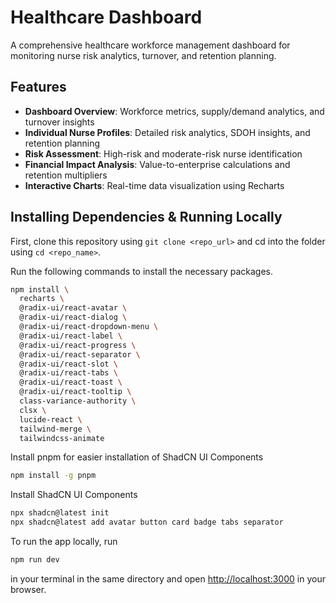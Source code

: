 # Healthcare Dashboard

A comprehensive healthcare workforce management dashboard for monitoring nurse risk analytics, turnover, and retention planning.

## Features

- **Dashboard Overview**: Workforce metrics, supply/demand analytics, and turnover insights
- **Individual Nurse Profiles**: Detailed risk analytics, SDOH insights, and retention planning
- **Risk Assessment**: High-risk and moderate-risk nurse identification
- **Financial Impact Analysis**: Value-to-enterprise calculations and retention multipliers
- **Interactive Charts**: Real-time data visualization using Recharts

## Installing Dependencies & Running Locally

First, clone this repository using `git clone <repo_url>` and cd into the folder using `cd <repo_name>`.

Run the following commands to install the necessary packages. 

```bash
npm install \
  recharts \
  @radix-ui/react-avatar \
  @radix-ui/react-dialog \
  @radix-ui/react-dropdown-menu \
  @radix-ui/react-label \
  @radix-ui/react-progress \
  @radix-ui/react-separator \
  @radix-ui/react-slot \
  @radix-ui/react-tabs \
  @radix-ui/react-toast \
  @radix-ui/react-tooltip \
  class-variance-authority \
  clsx \
  lucide-react \
  tailwind-merge \
  tailwindcss-animate
```

Install pnpm for easier installation of ShadCN UI Components

```bash
npm install -g pnpm
```

Install ShadCN UI Components

```bash
npx shadcn@latest init
npx shadcn@latest add avatar button card badge tabs separator
```

To run the app locally, run 

```bash
npm run dev
```
in your terminal in the same directory and open [http://localhost:3000](http://localhost:3000) in your browser.